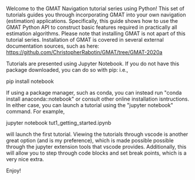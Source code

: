 Welcome to the GMAT Navigation tutorial series using Python! This set of tutorials guides you through incorporating GMAT into your own navigation (estimation) applications. Specifically, this guide shows how to use the GMAT Python API to construct basic features required in practically all estimation algorithms. Please note that installing GMAT is not apart of this tutorial series. Installation of GMAT is covered in several external documentation sources, such as here: https://github.com/ChristopherRabotin/GMAT/tree/GMAT-2020a

Tutorials are presented using Jupyter Notebook. If you do not have this package downloaded, you can do so with pip: i.e., 

pip install notebook 

If using a package manager, such as conda, you can instead run "conda install anaconda::notebook" or consult other online installation isntructions. In either case, you can launch a tutorial using the "jupyter notebook" command. For example,

jupyter notebook tut1_getting_started.ipynb

will launch the first tutorial. Viewing the tutorials through vscode is another great option (and is my preference), which is made possible possible through the jupyter extension tools that vscode provides. Additionally, this will allow you to step through code blocks and set break points, which is a very nice extra.

Enjoy!
